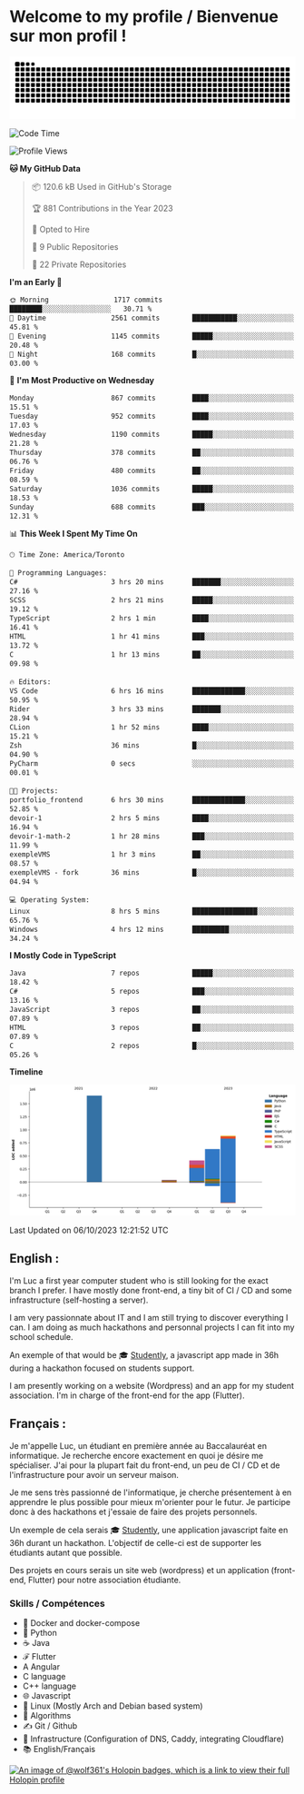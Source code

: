 # Welcome to my profile / Bienvenue sur mon profil !

![snake gif](https://github.com/wolf-361/wolf-361/blob/output/github-contribution-grid-snake.svg)

<!--START_SECTION:waka-->
![Code Time](http://img.shields.io/badge/Code%20Time-389%20hrs%2050%20mins-blue)

![Profile Views](http://img.shields.io/badge/Profile%20Views-0-blue)

**🐱 My GitHub Data** 

> 📦 120.6 kB Used in GitHub's Storage 
 > 
> 🏆 881 Contributions in the Year 2023
 > 
> 💼 Opted to Hire
 > 
> 📜 9 Public Repositories 
 > 
> 🔑 22 Private Repositories 
 > 
**I'm an Early 🐤** 

```text
🌞 Morning                1717 commits        ████████░░░░░░░░░░░░░░░░░   30.71 % 
🌆 Daytime                2561 commits        ███████████░░░░░░░░░░░░░░   45.81 % 
🌃 Evening                1145 commits        █████░░░░░░░░░░░░░░░░░░░░   20.48 % 
🌙 Night                  168 commits         █░░░░░░░░░░░░░░░░░░░░░░░░   03.00 % 
```
📅 **I'm Most Productive on Wednesday** 

```text
Monday                   867 commits         ████░░░░░░░░░░░░░░░░░░░░░   15.51 % 
Tuesday                  952 commits         ████░░░░░░░░░░░░░░░░░░░░░   17.03 % 
Wednesday                1190 commits        █████░░░░░░░░░░░░░░░░░░░░   21.28 % 
Thursday                 378 commits         ██░░░░░░░░░░░░░░░░░░░░░░░   06.76 % 
Friday                   480 commits         ██░░░░░░░░░░░░░░░░░░░░░░░   08.59 % 
Saturday                 1036 commits        █████░░░░░░░░░░░░░░░░░░░░   18.53 % 
Sunday                   688 commits         ███░░░░░░░░░░░░░░░░░░░░░░   12.31 % 
```


📊 **This Week I Spent My Time On** 

```text
🕑︎ Time Zone: America/Toronto

💬 Programming Languages: 
C#                       3 hrs 20 mins       ███████░░░░░░░░░░░░░░░░░░   27.16 % 
SCSS                     2 hrs 21 mins       █████░░░░░░░░░░░░░░░░░░░░   19.12 % 
TypeScript               2 hrs 1 min         ████░░░░░░░░░░░░░░░░░░░░░   16.41 % 
HTML                     1 hr 41 mins        ███░░░░░░░░░░░░░░░░░░░░░░   13.72 % 
C                        1 hr 13 mins        ██░░░░░░░░░░░░░░░░░░░░░░░   09.98 % 

🔥 Editors: 
VS Code                  6 hrs 16 mins       █████████████░░░░░░░░░░░░   50.95 % 
Rider                    3 hrs 33 mins       ███████░░░░░░░░░░░░░░░░░░   28.94 % 
CLion                    1 hr 52 mins        ████░░░░░░░░░░░░░░░░░░░░░   15.21 % 
Zsh                      36 mins             █░░░░░░░░░░░░░░░░░░░░░░░░   04.90 % 
PyCharm                  0 secs              ░░░░░░░░░░░░░░░░░░░░░░░░░   00.01 % 

🐱‍💻 Projects: 
portfolio_frontend       6 hrs 30 mins       █████████████░░░░░░░░░░░░   52.85 % 
devoir-1                 2 hrs 5 mins        ████░░░░░░░░░░░░░░░░░░░░░   16.94 % 
devoir-1-math-2          1 hr 28 mins        ███░░░░░░░░░░░░░░░░░░░░░░   11.99 % 
exempleVMS               1 hr 3 mins         ██░░░░░░░░░░░░░░░░░░░░░░░   08.57 % 
exempleVMS - fork        36 mins             █░░░░░░░░░░░░░░░░░░░░░░░░   04.94 % 

💻 Operating System: 
Linux                    8 hrs 5 mins        ████████████████░░░░░░░░░   65.76 % 
Windows                  4 hrs 12 mins       █████████░░░░░░░░░░░░░░░░   34.24 % 
```

**I Mostly Code in TypeScript** 

```text
Java                     7 repos             █████░░░░░░░░░░░░░░░░░░░░   18.42 % 
C#                       5 repos             ███░░░░░░░░░░░░░░░░░░░░░░   13.16 % 
JavaScript               3 repos             ██░░░░░░░░░░░░░░░░░░░░░░░   07.89 % 
HTML                     3 repos             ██░░░░░░░░░░░░░░░░░░░░░░░   07.89 % 
C                        2 repos             █░░░░░░░░░░░░░░░░░░░░░░░░   05.26 % 
```



**Timeline**

![Lines of Code chart](https://raw.githubusercontent.com/wolf-361/wolf-361/main/assets/bar_graph.png)


 Last Updated on 06/10/2023 12:21:52 UTC
<!--END_SECTION:waka-->

## English : 

I'm Luc a first year computer student who is still looking for the exact branch I prefer. I have mostly done front-end, a tiny bit of CI / CD and some infrastructure (self-hosting a server).

I am very passionnate about IT and I am still trying to discover everything I can. I am doing as much hackathons and personnal projects I can fit into my school schedule.

An exemple of that would be 🎓 [Studently](https://github.com/wolf-361/Studently-CodeJam12), a javascript app made in 36h during a hackathon focused on students support.

I am presently working on a website (Wordpress) and an app for my student association. I'm in charge of the front-end for the app (Flutter).

## Français :

Je m'appelle Luc, un étudiant en première année au Baccalauréat en informatique. Je recherche encore exactement en quoi je désire me spécialiser. J'ai pour la plupart fait du front-end, un peu de CI / CD et de l'infrastructure pour avoir un serveur maison.

Je me sens très passionné de l'informatique, je cherche présentement à en apprendre le plus possible pour mieux m'orienter pour le futur. Je participe donc à des hackathons et j'essaie de faire des projets personnels.

Un exemple de cela serais 🎓 [Studently](https://github.com/wolf-361/Studently-CodeJam12), une application javascript faite en 36h durant un hackathon. L'objectif de celle-ci est de supporter les étudiants autant que possible.

Des projets en cours serais un site web (wordpress) et un application (front-end, Flutter) pour notre association étudiante.

###  Skills / Compétences

* 🐋 Docker and docker-compose
* 🐍 Python
* ☕ Java
* ℱ Flutter
* A Angular
* C language
* C++ language
* 🌐 Javascript
* 🐧 Linux (Mostly Arch and Debian based system)
* 🧩 Algorithms
* ✍️ Git / Github
* 📜 Infrastructure (Configuration of DNS, Caddy, integrating Cloudflare)
* 📚 English/Français

[![An image of @wolf361's Holopin badges, which is a link to view their full Holopin profile](https://holopin.me/wolf361)](https://holopin.io/@wolf361)


